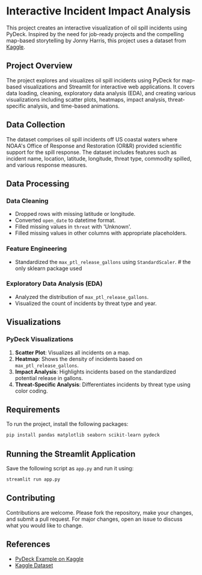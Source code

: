 # Interactive Incident Impact Analysis

This project creates an interactive visualization of oil spill incidents using PyDeck. Inspired by the need for job-ready projects and the compelling map-based storytelling by Jonny Harris, this project uses a dataset from [Kaggle](https://www.kaggle.com/datasets/kkhandekar/oil-spills-off-us-coastal-waters/data).

## Project Overview

The project explores and visualizes oil spill incidents using PyDeck for map-based visualizations and Streamlit for interactive web applications. It covers data loading, cleaning, exploratory data analysis (EDA), and creating various visualizations including scatter plots, heatmaps, impact analysis, threat-specific analysis, and time-based animations.


## Data Collection

The dataset comprises oil spill incidents off US coastal waters where NOAA's Office of Response and Restoration (OR&R) provided scientific support for the spill response. The dataset includes features such as incident name, location, latitude, longitude, threat type, commodity spilled, and various response measures.

## Data Processing

### Data Cleaning
- Dropped rows with missing latitude or longitude.
- Converted `open_date` to datetime format.
- Filled missing values in `threat` with 'Unknown'.
- Filled missing values in other columns with appropriate placeholders.

### Feature Engineering
- Standardized the `max_ptl_release_gallons` using `StandardScaler`. # the only sklearn package used

### Exploratory Data Analysis (EDA)
- Analyzed the distribution of `max_ptl_release_gallons`.
- Visualized the count of incidents by threat type and year.

## Visualizations

### PyDeck Visualizations
1. **Scatter Plot**: Visualizes all incidents on a map.
2. **Heatmap**: Shows the density of incidents based on `max_ptl_release_gallons`.
3. **Impact Analysis**: Highlights incidents based on the standardized potential release in gallons.
4. **Threat-Specific Analysis**: Differentiates incidents by threat type using color coding.

## Requirements

To run the project, install the following packages:
```bash
pip install pandas matplotlib seaborn scikit-learn pydeck 
```

## Running the Streamlit Application

Save the following script as `app.py` and run it using:
```bash
streamlit run app.py
```

## Contributing

Contributions are welcome. Please fork the repository, make your changes, and submit a pull request. For major changes, open an issue to discuss what you would like to change.

## References

- [PyDeck Example on Kaggle](https://www.kaggle.com/code/jeongbinpark/visualization-3d-map-using-pydeck)
- [Kaggle Dataset](https://www.kaggle.com/datasets/kkhandekar/oil-spills-off-us-coastal-waters/data)
